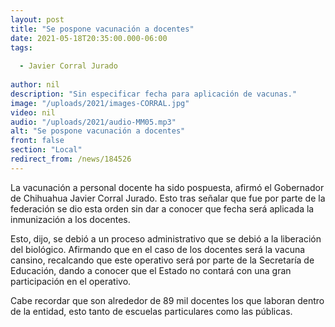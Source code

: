 ```yaml
---
layout: post
title: "Se pospone vacunación a docentes"
date: 2021-05-18T20:35:00.000-06:00
tags:
  
  - Javier Corral Jurado
  
author: nil
description: "Sin especificar fecha para aplicación de vacunas."
image: "/uploads/2021/images-CORRAL.jpg"
video: nil
audio: "/uploads/2021/audio-MM05.mp3"
alt: "Se pospone vacunación a docentes"
front: false
section: "Local"
redirect_from: /news/184526
---
```


La vacunación a personal docente ha sido pospuesta, afirmó el Gobernador de Chihuahua Javier Corral Jurado. Esto tras señalar que fue por parte de la federación se dio esta orden sin dar a conocer que fecha será aplicada la inmunización a los docentes.

Esto, dijo, se debió a un proceso administrativo que se debió a la liberación del biológico. Afirmando que en el caso de los docentes será la vacuna cansino, recalcando que este operativo será por parte de la Secretaría de Educación, dando a conocer que el Estado no contará con una gran participación en el operativo.

Cabe recordar que son alrededor de 89 mil docentes los que laboran dentro de la entidad, esto tanto de escuelas particulares como las públicas.
